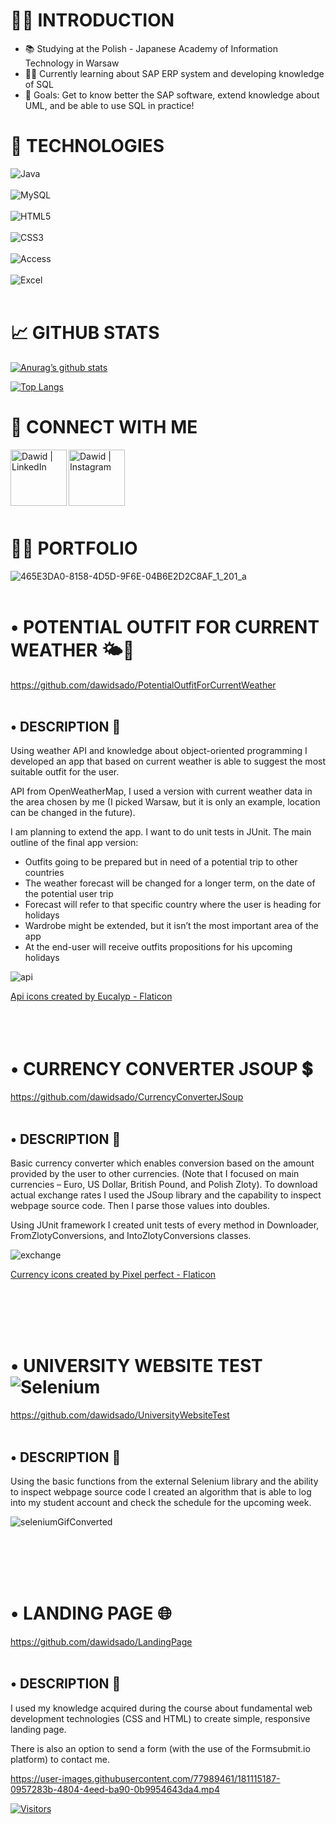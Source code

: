 # 🙋‍♂️ INTRODUCTION

- 📚 Studying at the Polish - Japanese Academy of Information Technology in Warsaw
- 💁‍♂️ Currently learning about SAP ERP system and developing knowledge of SQL
- 💫 Goals: Get to know better the SAP software, extend knowledge about UML, and be able to use SQL in practice!



# 🚀 TECHNOLOGIES

![Java](https://img.shields.io/badge/java-%23ED8B00.svg?style=for-the-badge&logo=java&logoColor=white)
<br></br>
![MySQL](https://img.shields.io/badge/mysql-%2300f.svg?style=for-the-badge&logo=mysql&logoColor=white)
<br></br>
![HTML5](https://img.shields.io/badge/html5-%23E34F26.svg?style=for-the-badge&logo=html5&logoColor=white) 
<br></br>
![CSS3](https://img.shields.io/badge/css3-%231572B6.svg?style=for-the-badge&logo=css3&logoColor=white)
<br></br>
![Access](https://img.shields.io/badge/Microsoft_Access-A4373A?style=for-the-badge&logo=microsoft-access&logoColor=white)
<br></br>
![Excel](https://img.shields.io/badge/Microsoft_Excel-217346?style=for-the-badge&logo=microsoft-excel&logoColor=white)
<br></br>

#  📈 GITHUB STATS

[![Anurag’s github stats](https://github-readme-stats.vercel.app/api?username=dawidsado&theme=blue-green)](https://github.com/dawidsado)

[![Top Langs](https://github-readme-stats.vercel.app/api/top-langs/?username=dawidsado&&theme=blue-green)](https://github.com/dawidsado)

#  🤝 CONNECT WITH ME

<a href="https://www.linkedin.com/in/dawid-sadownik-429468236/"><img align="left" src="https://raw.githubusercontent.com/yushi1007/yushi1007/main/images/linkedin.svg" alt="Dawid | LinkedIn" width="90px"/></a>

<a href="https://instagram.com/dawidsado_"><img align="left" src="https://raw.githubusercontent.com/yushi1007/yushi1007/main/images/instagram.svg" alt="Dawid | Instagram" width="90px"/></a>

<br></br>
<br></br>
<br></br>

# 👨‍💻 PORTFOLIO

![465E3DA0-8158-4D5D-9F6E-04B6E2D2C8AF_1_201_a](https://user-images.githubusercontent.com/77989461/180871634-edc13df4-ce69-4bb8-824a-8b57463abb69.jpeg)
<br></br>

# •	POTENTIAL OUTFIT FOR CURRENT WEATHER 🌤🧤
https://github.com/dawidsado/PotentialOutfitForCurrentWeather
<br></br>

## •	DESCRIPTION 📌

Using weather API and knowledge about object-oriented programming I developed an app that based on current weather is able to suggest the most suitable outfit for the user.

API from OpenWeatherMap, I used a version with current weather data in the area chosen by me (I picked Warsaw, but it is only an example, location can be changed in the future).

I am planning to extend the app. I want to do unit tests in JUnit.
The main outline of the final app version: 
-	Outfits going to be prepared but in need of a potential trip to other countries
-	The weather forecast will be changed for a longer term, on the date of the potential user trip
-	Forecast will refer to that specific country where the user is heading for holidays
-	Wardrobe might be extended, but it isn’t the most important area of the app
-	At the end-user will receive outfits propositions for his upcoming holidays

![api](https://user-images.githubusercontent.com/77989461/206016339-f6c00627-8d8c-4937-ac31-d79e2d799a17.png)

<a href="https://www.flaticon.com/free-icons/api" title="api icons">Api icons created by Eucalyp - Flaticon</a>
<br></br>
<br></br>

# •  CURRENCY CONVERTER JSOUP 💲
https://github.com/dawidsado/CurrencyConverterJSoup
<br></br>

## •	DESCRIPTION 📌

Basic currency converter which enables conversion based on the amount provided by the user to other currencies. (Note that I focused on main currencies – Euro, US Dollar, British Pound, and Polish Zloty). 
To download actual exchange rates I used the JSoup library and the capability to inspect webpage source code.
Then I parse those values into doubles.

Using JUnit framework I created unit tests of every method in Downloader, FromZlotyConversions, and IntoZlotyConversions classes.

![exchange](https://user-images.githubusercontent.com/77989461/210273663-02bca505-c5a0-45b1-a3a1-0bea87f98c87.png)

<a href="https://www.flaticon.com/free-icons/currency" title="currency icons">Currency icons created by Pixel perfect - Flaticon</a>

<br></br>
<br></br>

# •	UNIVERSITY WEBSITE TEST ![Selenium](https://img.shields.io/badge/-selenium-%43B02A?style=for-the-badge&logo=selenium&logoColor=white)
https://github.com/dawidsado/UniversityWebsiteTest
<br></br>

## •	DESCRIPTION 📌

Using the basic functions from the external Selenium library and the ability to inspect webpage source code I created an algorithm that is able to log into my student account and check the schedule for the upcoming week.

![seleniumGifConverted](https://user-images.githubusercontent.com/77989461/181012007-c1d5ecdf-d047-4628-9f98-81511b4b439a.gif)

<br></br>
<br></br>

# •	LANDING PAGE 🌐
https://github.com/dawidsado/LandingPage
<br></br>

## •	DESCRIPTION 📌

I used my knowledge acquired during the course about fundamental web development technologies (CSS and HTML) to create simple, responsive landing page.

There is also an option to send a form (with the use of the Formsubmit.io platform) to contact me.

https://user-images.githubusercontent.com/77989461/181115187-0957283b-4804-4eed-ba90-0b9954643da4.mp4

[![Visitors](https://visitor-badge.glitch.me/badge?page_id=dawidsadownik.dawidsadownik)](http://dawidsadownik.pl/)
